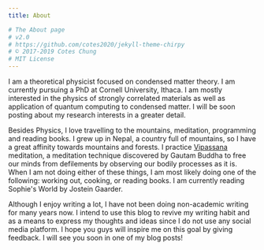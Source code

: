 ```yaml
---
title: About

# The About page
# v2.0
# https://github.com/cotes2020/jekyll-theme-chirpy
# © 2017-2019 Cotes Chung
# MIT License
---
```


I am a theoretical physicist focused on condensed matter theory. I am currently pursuing a
PhD at Cornell University, Ithaca. I am mostly interested in the physics of strongly correlated 
materials as well as application of quantum computing to condensed matter. I will be soon posting
about my research interests in a greater detail.

Besides Physics, I love travelling to the mountains, meditation, programming and reading books. I grew
up in Nepal, a country full of mountains, so I have a great affinity towards mountains and forests. I
practice [Vipassana](https://www.dhamma.org/en-US/index) meditation, a meditation technique discovered
by Gautam Buddha to free our minds from defilements by observing our bodily processes as it is. When 
I am not doing either of these things, I am most likely doing one of the following: working out,
cooking, or reading books. I am currently reading Sophie's World by Jostein Gaarder.

Although I enjoy writing a lot, I have not been doing non-academic writing for many years now. I intend
to use this blog to revive my writing habit and as a means to express my thoughts and ideas since I do 
not use any social media platform. I hope you guys will inspire me on this goal by giving feedback. 
I will see you soon in one of my blog posts!
